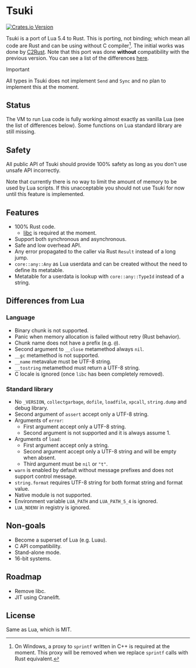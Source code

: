 # Tsuki
[![Crates.io Version](https://img.shields.io/crates/v/tsuki)](https://crates.io/crates/tsuki)

Tsuki is a port of Lua 5.4 to Rust. This is porting, not binding; which mean all code are Rust and can be using without C compiler[^1]. The initial works was done by [C2Rust](https://github.com/immunant/c2rust). Note that this port was done **without** compatibility with the previous version. You can see a list of the differences [here](https://www.lua.org/manual/5.4/manual.html#8).

> [!IMPORTANT]
> All types in Tsuki does not implement `Send` and `Sync` and no plan to implement this at the moment.

## Status

The VM to run Lua code is fully working almost exactly as vanilla Lua (see the list of differences below). Some functions on Lua standard library are still missing.

## Safety

All public API of Tsuki should provide 100% safety as long as you don't use unsafe API incorrectly.

Note that currently there is no way to limit the amount of memory to be used by Lua scripts. If this unacceptable you should not use Tsuki for now until this feature is implemented.

## Features

- 100% Rust code.
  - [libc](https://crates.io/crates/libc) is required at the moment.
- Support both synchronous and asynchronous.
- Safe and low overhead API.
- Any error propagated to the caller via Rust `Result` instead of a long jump.
- `core::any::Any` as Lua userdata and can be created without the need to define its metatable.
- Metatable for a userdata is lookup with `core::any::TypeId` instead of a string.

## Differences from Lua

### Language

- Binary chunk is not supported.
- Panic when memory allocation is failed without retry (Rust behavior).
- Chunk name does not have a prefix (e.g. `@`).
- Second argument to `__close` metamethod always `nil`.
- `__gc` metamethod is not supported.
- `__name` metavalue must be UTF-8 string.
- `__tostring` metamethod must return a UTF-8 string.
- C locale is ignored (once `libc` has been completely removed).

### Standard library

- No `_VERSION`, `collectgarbage`, `dofile`, `loadfile`, `xpcall`, `string.dump` and debug library.
- Second argument of `assert` accept only a UTF-8 string.
- Arguments of `error`:
  - First argument accept only a UTF-8 string.
  - Second argument is not supported and it is always assume 1.
- Arguments of `load`:
  - First argument accept only a string.
  - Second argument accept only a UTF-8 string and will be empty when absent.
  - Third argument must be `nil` or `"t"`.
- `warn` is enabled by default without message prefixes and does not support control message.
- `string.format` requires UTF-8 string for both format string and format value.
- Native module is not supported.
- Environment variable `LUA_PATH` and `LUA_PATH_5_4` is ignored.
- `LUA_NOENV` in registry is ignored.

## Non-goals

- Become a superset of Lua (e.g. Luau).
- C API compatibility.
- Stand-alone mode.
- 16-bit systems.

## Roadmap

- Remove libc.
- JIT using Cranelift.

## License

Same as Lua, which is MIT.

[^1]: On Windows, a proxy to `sprintf` written in C++ is required at the moment. This proxy will be removed when we replace `sprintf` calls with Rust equivalent.
